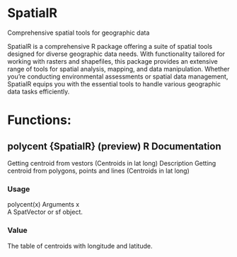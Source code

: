 # SpatialR
 Comprehensive spatial tools for geographic data

SpatialR is a comprehensive R package offering a suite of spatial tools
designed for diverse geographic data needs. With functionality tailored for
working with rasters and shapefiles, this package provides an extensive range
of tools for spatial analysis, mapping, and data manipulation. Whether you’re
conducting environmental assessments or spatial data management, SpatialR equips
you with the essential tools to handle various geographic data tasks efficiently.


# Functions:
## polycent {SpatialR}	(preview) R Documentation
Getting centroid from vestors (Centroids in lat long)
Description
Getting centroid from polygons, points and lines (Centroids in lat long)

### Usage
polycent(x)
Arguments
x	
A SpatVector or sf object.

### Value
The table of centroids with longitude and latitude.
